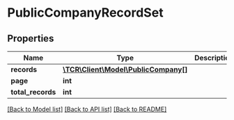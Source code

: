 # PublicCompanyRecordSet

## Properties
Name | Type | Description | Notes
------------ | ------------- | ------------- | -------------
**records** | [**\TCR\Client\Model\PublicCompany[]**](PublicCompany.md) |  | [optional] 
**page** | **int** |  | [optional] 
**total_records** | **int** |  | [optional] 

[[Back to Model list]](../../README.md#documentation-for-models) [[Back to API list]](../../README.md#documentation-for-api-endpoints) [[Back to README]](../../README.md)

